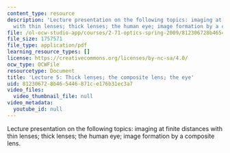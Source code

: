 ```yaml
---
content_type: resource
description: 'Lecture presentation on the following topics: imaging at finite distances
  with thin lenses; thick lenses; the human eye; image formation by a composite lens.'
file: /ol-ocw-studio-app/courses/2-71-optics-spring-2009/812306728b465446871ce176b31ec3a7_MIT2_71S09_lec05.pdf
file_size: 1757571
file_type: application/pdf
learning_resource_types: []
license: https://creativecommons.org/licenses/by-nc-sa/4.0/
ocw_type: OCWFile
resourcetype: Document
title: 'Lecture 5: Thick lenses; the composite lens; the eye'
uid: 81230672-8b46-5446-871c-e176b31ec3a7
video_files:
  video_thumbnail_file: null
video_metadata:
  youtube_id: null
---
```

Lecture presentation on the following topics: imaging at finite distances with thin lenses; thick lenses; the human eye; image formation by a composite lens.